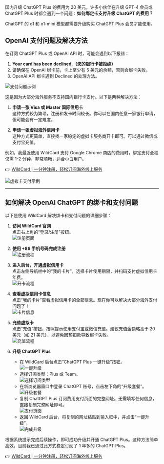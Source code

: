 国内升级 ChatGPT Plus 的费用为 20 美元，许多小伙伴在升级 GPT-4 会员或 ChatGPT Plus 时都会遇到一个问题：**如何绑定卡支付升级 ChatGPT 的费用？**

ChatGPT 的 o1 和 o1-mini 模型都需要升级购买 ChatGPT Plus 会员才能使用。

## OpenAI 支付问题及解决方法

在订阅 ChatGPT Plus 或 OpenAI API 时，可能会遇到以下报错：

1. **Your card has been declined.（您的银行卡被拒绝）**
2. 请确保在 OpenAI 绑卡前，卡上至少有 5 美元的余额，否则会绑卡失败。
3. OpenAI API 绑卡遇到 Declined 的处理方法。

![支付问题示例](https://pic3.zhimg.com/80/v2-dacd59cc640edbcd6752e5ccd13955fa_1440w.webp)

这是因为大部分海外服务不支持国内银行卡支付。以下是两种解决方法：

1. **申请一张 Visa 或 Master 国际信用卡**  
   这种方式较为繁琐，注册和发卡时间较长。你可以在国内任意一家银行申请，但可能会有一定难度。

2. **申请一张虚拟海外信用卡**  
   这种方式更简单，直接找一家稳定的虚拟卡服务商开卡即可。可以通过微信或支付宝充值。

例如，我最近使用 WildCard 支付 Google Chrome 商店的费用时，绑定支付全程仅需 1-2 分钟，非常顺畅，适合小白用户。

👉 [WildCard | 一分钟注册，轻松订阅海外线上服务](https://bit.ly/bewildcard)

![虚拟卡支付示例](https://pic1.zhimg.com/80/v2-8d84f9011c5f44a2dd861eadc189958e_1440w.webp)

---

## 如何解决 OpenAI ChatGPT 的绑卡和支付问题

以下是使用 WildCard 解决绑卡和支付问题的详细步骤：

1. **访问 WildCard 官网**  
   点击右上角的“登录/注册”按钮。  
   ![注册页面](https://pica.zhimg.com/80/v2-88b5855e71159d9faa882965d02d2c94_1440w.webp)

2. **使用 +86 手机号码完成注册**  
   ![注册流程](https://picx.zhimg.com/80/v2-7fc3bcc99321e74dfe3a4d565944fec5_1440w.webp)

3. **进入后台，开通虚拟信用卡**  
   点击左侧导航栏中的“我的卡片”，选择卡片使用期限，并扫码支付虚拟信用卡年费。  
   ![开卡流程](https://pic4.zhimg.com/80/v2-23a53693c6ab20a775bb3b71fe7e7567_1440w.webp)

4. **查看虚拟信用卡信息**  
   点击“我的卡片”查看虚拟信用卡的全部信息。现在你可以解决大部分海外支付问题了！  
   ![卡片信息](https://pica.zhimg.com/80/v2-991365f463d4f04c944691088d2948e8_1440w.webp)

5. **充值虚拟卡**  
   点击“充值”按钮，按照提示使用支付宝或微信充值。建议充值金额略高于 20 美元（如 21 美元），以避免因预扣款导致绑卡失败。  
   ![充值流程](https://pic1.zhimg.com/80/v2-838fcdaca6677d2da044bf82f52dce72_1440w.webp)

6. **升级 ChatGPT Plus**  
   - 在 WildCard 后台点击“ChatGPT Plus 一键升级”按钮。  
     ![一键升级](https://picx.zhimg.com/80/v2-c6c7dec8785a0eb53d46078a1f04c462_1440w.png)
   - 选择订阅类型：Plus 或 Team。  
     ![选择订阅类型](https://pic1.zhimg.com/80/v2-0087f0e111dce7d15d4a6618ff482889_1440w.png)
   - 在新浏览器窗口中登录 ChatGPT 账号，点击左下角的“升级套餐”。  
     ![升级套餐](https://pic1.zhimg.com/80/v2-aee0ff4658cda5223d1a9cba976dbd6a_1440w.png)
   - 复制 ChatGPT Plus 订阅费用支付页面的完整网址。无需填写任何信息，直接复制完整网址即可。  
     ![支付页面](https://picx.zhimg.com/80/v2-e396da5b7d739497135e7ac7a0601a18_1440w.png)
   - 返回 WildCard 后台，将复制的网址粘贴到输入框中，并点击“一键升级”。  
     ![完成升级](https://picx.zhimg.com/80/v2-d841fae5e9520d15f984e904449f3a3a_1440w.png)

根据系统提示完成后续操作，即可成功升级并开通 ChatGPT Plus。这种方法简单高效，目前我已通过此方式稳定订阅了 1 年多的 ChatGPT Plus。

👉 [WildCard | 一分钟注册，轻松订阅海外线上服务](https://bit.ly/bewildcard)